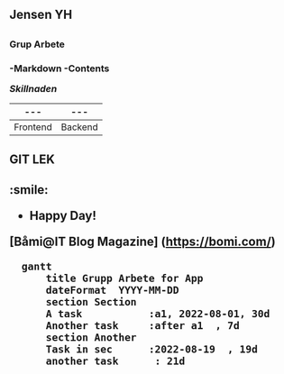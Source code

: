 <h2> Jensen YH  <h2>
<h3>Grup Arbete <h3>
-Markdown
-Contents

*Skillnaden*

---|--- |
---|--- |
Frontend| Backend


<h2>GIT LEK<h2>
:smile:


- Happy Day!

[Båmi@IT Blog Magazine] (https://bomi.com/)


  ```mermaid
    gantt
        title Grupp Arbete for App
        dateFormat  YYYY-MM-DD
        section Section
        A task           :a1, 2022-08-01, 30d
        Another task     :after a1  , 7d
        section Another
        Task in sec      :2022-08-19  , 19d
        another task      : 21d
